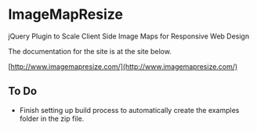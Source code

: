 ImageMapResize
==============

jQuery Plugin to Scale Client Side Image Maps for Responsive Web Design

The documentation for the site is at the site below.

[http://www.imagemapresize.com/](http://www.imagemapresize.com/)

To Do
------------

 * Finish setting up build process to automatically create the examples folder in the zip file. 